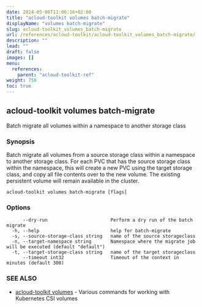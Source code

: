 ```yaml
---
date: 2024-05-06T11:06:16+02:00
title: "acloud-toolkit volumes batch-migrate"
displayName: "volumes batch-migrate"
slug: acloud-toolkit_volumes_batch-migrate
url: /references/acloud-toolkit/acloud-toolkit_volumes_batch-migrate/
description: ""
lead: ""
draft: false
images: []
menu:
  references:
    parent: "acloud-toolkit-ref"
weight: 750
toc: true
---
```

## acloud-toolkit volumes batch-migrate

Batch migrate all volumes within a namespace to another storage class

### Synopsis

Batch migrate all volumes from a source storage class within a namespace to another storage class. For each PVC that has the source storage class within the namespace, this will create a new PVC using the target storage class, and copy all file contents over to the new volume. The existing persistent volume will remain available in the cluster.

```
acloud-toolkit volumes batch-migrate [flags]
```

### Options

```
      --dry-run                       Perform a dry run of the batch migrate
  -h, --help                          help for batch-migrate
  -s, --source-storage-class string   name of the source storageclass
  -n, --target-namespace string       Namespace where the migrate job will be executed (default "default")
  -t, --target-storage-class string   name of the target storageclass
      --timeout int32                 Timeout of the context in minutes (default 300)
```

### SEE ALSO

* [acloud-toolkit volumes](/references/acloud-toolkit/acloud-toolkit_volumes/)	 - Various commands for working with Kubernetes CSI volumes

